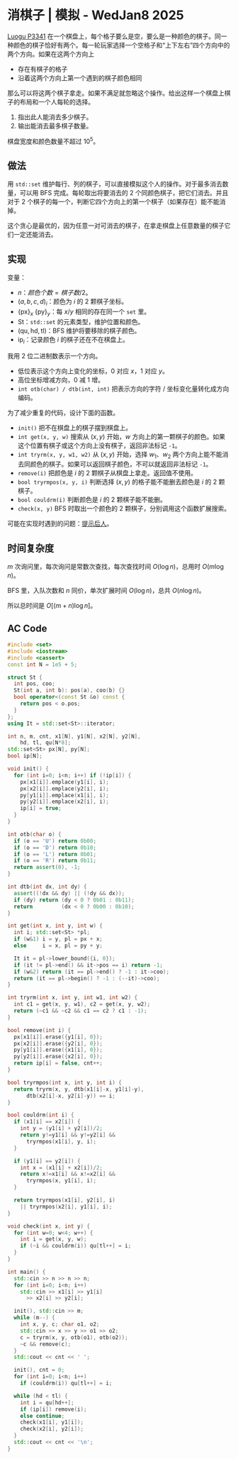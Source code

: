 # 消棋子 | 模拟 - WedJan8 2025
[Luogu P3341](https://www.luogu.com.cn/problem/P3341)
在一个棋盘上，每个格子要么是空，要么是一种颜色的棋子。同一种颜色的棋子恰好有两个。每一轮玩家选择一个空格子和“上下左右”四个方向中的两个方向。如果在这两个方向上
- 存在有棋子的格子
- 沿着这两个方向上第一个遇到的棋子颜色相同

那么可以将这两个棋子拿走。如果不满足就忽略这个操作。给出这样一个棋盘上棋子的布局和一个人每轮的选择。
1. 指出此人能消去多少棋子。 
1. 输出能消去最多棋子数量。

棋盘宽度和颜色数量不超过 $10^5$。

## 做法
用 `std::set` 维护每行、列的棋子，可以直接模拟这个人的操作。对于最多消去数量，可以用 BFS 完成。每轮取出将要消去的 $2$ 个同颜色棋子，把它们消去。并且对于 $2$ 个棋子的每一个，判断它四个方向上的第一个棋子（如果存在）能不能消掉。

这个贪心是最优的，因为任意一对可消去的棋子，在拿走棋盘上任意数量的棋子它们一定还能消去。

## 实现
变量：
- $n$：$颜色个数 = 棋子数 / 2$。
- $(a, b, c, d)_i$：颜色为 $i$ 的 $2$ 颗棋子坐标。
- $\{\mathrm{px}\}_x\ \{\mathrm{py}\}_y$：每 $x/y$ 相同的存在同一个 `set` 里。
- $\mathrm{St}$：`std::set` 的元素类型，维护位置和颜色。
- $(\mathrm{qu}, \mathrm{hd}, \mathrm{tl})$：BFS 维护将要移除的棋子颜色。
- $\mathrm{ip}_i$：记录颜色 $i$ 的棋子还在不在棋盘上。

我用 $2$ 位二进制数表示一个方向。
- 低位表示这个方向上变化的坐标，$0$ 对应 $x$，$1$ 对应 $y$。
- 高位坐标增减方向，$0$ 减 $1$ 增。
- `int otb(char) / dtb(int, int)` 把表示方向的字符 / 坐标变化量转化成方向编码。

为了减少重复的代码，设计下面的函数。
- `init()` 把不在棋盘上的棋子摆到棋盘上。
- `int get(x, y, w)` 搜索从 $(x,y)$ 开始，$w$ 方向上的第一颗棋子的颜色。如果这个位置有棋子或这个方向上没有棋子，返回非法标记 `-1`。
- `int tryrm(x, y, w1, w2)` 从 $(x,y)$ 开始，选择 $w_1$、$w_2$ 两个方向上能不能消去同颜色的棋子。如果可以返回棋子颜色，不可以就返回非法标记 `-1`。
- `remove(i)` 把颜色是 $i$ 的 $2$ 颗棋子从棋盘上拿走。返回值不使用。
- `bool tryrmpos(x, y, i)` 判断选择 $(x,y)$ 的格子能不能删去颜色是 $i$ 的 $2$ 颗棋子。
- `bool couldrm(i)` 判断颜色是 $i$ 的 $2$ 颗棋子能不能删。
- `check(x, y)` BFS 时取出一个颜色的 $2$ 颗棋子，分别调用这个函数扩展搜索。

可能在实现时遇到的问题：[提示后人](https://www.luogu.com.cn/discuss/1034318)。

## 时间复杂度
$m$ 次询问里，每次询问是常数次查找，每次查找时间 $O(\log n)$，总用时 $O(m\log n)$。

BFS 里，入队次数和 $n$ 同价，单次扩展时间 $O(\log n)$，总共 $O(n\log n)$。

所以总时间是 $O[(m+n)\log n]$。

## AC Code
```cpp
#include <set>
#include <iostream>
#include <cassert>
const int N = 1e5 + 5;

struct St {
  int pos, coo;
  St(int a, int b): pos(a), coo(b) {}
  bool operator<(const St &o) const {
    return pos < o.pos;
  }
};
using It = std::set<St>::iterator;

int n, m, cnt, x1[N], y1[N], x2[N], y2[N],
    hd, tl, qu[N*8];
std::set<St> px[N], py[N];
bool ip[N];

void init() {
  for (int i=0; i<n; i++) if (!ip[i]) {
    px[x1[i]].emplace(y1[i], i);
    px[x2[i]].emplace(y2[i], i);
    py[y1[i]].emplace(x1[i], i);
    py[y2[i]].emplace(x2[i], i);
    ip[i] = true;
  }
}

int otb(char o) {
  if (o == 'U') return 0b00;
  if (o == 'D') return 0b10;
  if (o == 'L') return 0b01;
  if (o == 'R') return 0b11;
  return assert(0), -1;
}

int dtb(int dx, int dy) {
  assert((!dx && dy) || (!dy && dx));
  if (dy) return (dy < 0 ? 0b01 : 0b11);
  return         (dx < 0 ? 0b00 : 0b10);
}

int get(int x, int y, int w) {
  int i; std::set<St> *pl;
  if (w&1) i = y, pl = px + x;
  else     i = x, pl = py + y;

  It it = pl->lower_bound({i, 0});
  if (it != pl->end() && it->pos == i) return -1;
  if (w&2) return (it == pl->end() ? -1 : it->coo);
  return (it == pl->begin() ? -1 : (--it)->coo);
}

int tryrm(int x, int y, int w1, int w2) {
  int c1 = get(x, y, w1), c2 = get(x, y, w2);
  return (~c1 && ~c2 && c1 == c2 ? c1 : -1);
}

bool remove(int i) {
  px[x1[i]].erase({y1[i], 0});
  px[x2[i]].erase({y2[i], 0});
  py[y1[i]].erase({x1[i], 0});
  py[y2[i]].erase({x2[i], 0});
  return ip[i] = false, cnt++;
}

bool tryrmpos(int x, int y, int i) {
  return tryrm(x, y, dtb(x1[i]-x, y1[i]-y),
      dtb(x2[i]-x, y2[i]-y)) == i;
}

bool couldrm(int i) {
  if (x1[i] == x2[i]) {
    int y = (y1[i] + y2[i])/2;
    return y!=y1[i] && y!=y2[i] &&
      tryrmpos(x1[i], y, i);
  }

  if (y1[i] == y2[i]) {
    int x = (x1[i] + x2[i])/2;
    return x!=x1[i] && x!=x2[i] &&
      tryrmpos(x, y1[i], i);
  }

  return tryrmpos(x1[i], y2[i], i)
    || tryrmpos(x2[i], y1[i], i);
}

void check(int x, int y) {
  for (int w=0; w<4; w++) {
    int i = get(x, y, w);
    if (~i && couldrm(i)) qu[tl++] = i;
  }
}

int main() {
  std::cin >> n >> n >> n;
  for (int i=0; i<n; i++)
    std::cin >> x1[i] >> y1[i]
      >> x2[i] >> y2[i];

  init(), std::cin >> m;
  while (m--) {
    int x, y, c; char o1, o2;
    std::cin >> x >> y >> o1 >> o2;
    c = tryrm(x, y, otb(o1), otb(o2));
    ~c && remove(c);
  }
  std::cout << cnt << ' ';

  init(), cnt = 0;
  for (int i=0; i<n; i++)
    if (couldrm(i)) qu[tl++] = i;

  while (hd < tl) {
    int i = qu[hd++];
    if (ip[i]) remove(i);
    else continue;
    check(x1[i], y1[i]);
    check(x2[i], y2[i]);
  }
  std::cout << cnt << '\n';
}
```
